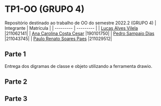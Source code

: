 # TP1-OO (GRUPO 4)
Repositório destinado ao trabalho de OO do semestre 2022.2 (GRUPO 4)
| Integrante | Matrícula |
| --------- | --------- |
| [Lucas Alves Vilela](https://github.com/Lucas-AV) |211062141|
| [Ana Carolina Costa Cesar](https://github.com/CarolCoCe) |190101750|
| [Pedro Sampaio Dias](https://github.com/PedroSampaioDias) |211043745|
| [Paulo Renato Soares Paes](https://github.com/https://github.com/Lizdtre) |211029512|
## Parte 1
Entrega dos digramas de classe e objeto utilizando a ferramenta drawio.
## Parte 2
## Parte 3
